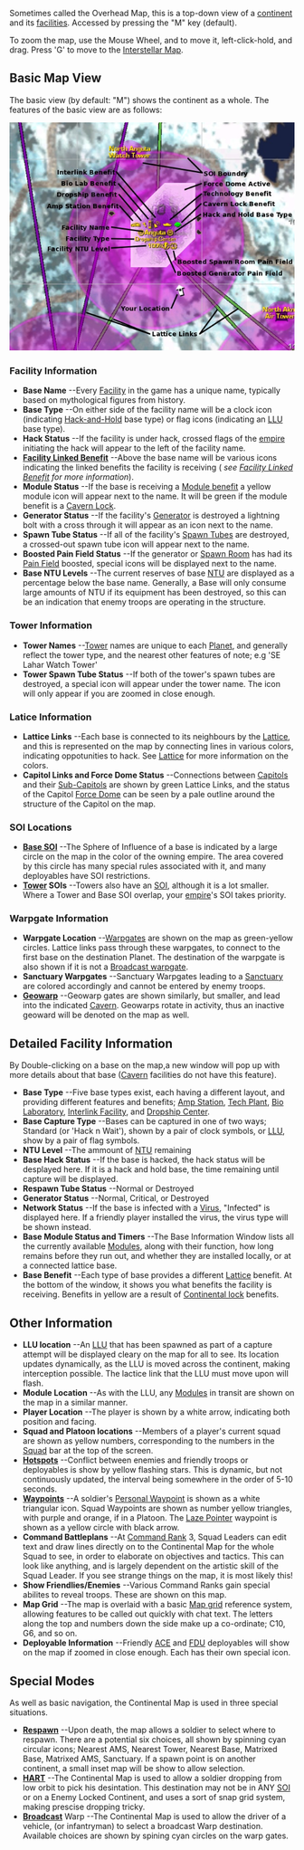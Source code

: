 Sometimes called the Overhead Map, this is a top-down view of a
[continent](../locations/Continent.md) and its
[facilities](../locations/Facilities.md). Accessed by pressing the "M" key
(default).


To zoom the map, use the Mouse Wheel, and to move it, left-click-hold, and drag.
Press 'G' to move to the [Interstellar Map](Interstellar_Map.md).

## Basic Map View

The basic view (by default: "M") shows the continent as a whole. The features of
the basic view are as follows:

![](../images/ContMapExp.jpg "ContMapExp.jpg")

### Facility Information

- **Base Name** --Every [Facility](../locations/Facilities.md) in the game has a
  unique name, typically based on mythological figures from history.
- **Base Type** --On either side of the facility name will be a clock icon
  (indicating [Hack-and-Hold](Hack-and-Hold.md) base type) or
  flag icons (indicating an [LLU](Lattice_Logic_Unit.md) base
  type).
- **Hack Status** --If the facility is under hack, crossed flags of the
  [empire](Empire.md) initiating the hack will appear to the left
  of the facility name.
- **[Facility Linked Benefit](Facility_Linked_Benefit.md)**
  --Above the base name will be various icons indicating the linked benefits the
  facility is receiving (<i> see
  [Facility Linked Benefit](Facility_Linked_Benefit.md) for more
  information</i>).
- **Module Status** --If the base is receiving a
  [Module benefit](../modules/Module_benefit.md) a yellow module icon will appear next to
  the name. It will be green if the module benefit is a
  [Cavern Lock](Cavern_Lock.md).
- **Generator Status** --If the facility's [Generator](../items/Generator.md) is
  destroyed a lightning bolt with a cross through it will appear as an icon next
  to the name.
- **Spawn Tube Status** --If all of the facility's
  [Spawn Tubes](../items/Respawn_Tube.md) are destroyed, a crossed-out spawn
  tube icon will appear next to the name.
- **Boosted Pain Field Status** --If the generator or
  [Spawn Room](../locations/Spawn_Room.md) has had its
  [Pain Field](Pain_Field.md) boosted, special icons will be
  displayed next to the name.
- **Base NTU Levels** --The current reserves of base [NTU](../items/NTU.md) are
  displayed as a percentage below the base name. Generally, a Base will only
  consume large amounts of NTU if its equipment has been destroyed, so this can
  be an indication that enemy troops are operating in the structure.

### Tower Information

- **Tower Names** --[Tower](../locations/Towers.md) names are unique to each
  [Planet](../locations/Planet.md), and generally reflect the tower type, and
  the nearest other features of note; e.g 'SE Lahar Watch Tower'
- **Tower Spawn Tube Status** --If both of the tower's spawn tubes are
  destroyed, a special icon will appear under the tower name. The icon will only
  appear if you are zoomed in close enough.

### Latice Information

- **Lattice Links** --Each base is connected to its neighbours by the
  [Lattice](Lattice.md), and this is represented on the map by
  connecting lines in various colors, indicating oppotunities to hack. See
  [Lattice](Lattice.md) for more information on the colors.
- **Capitol Links and Force Dome Status** --Connections between
  [Capitols](../locations/Capitol.md) and their
  [Sub-Capitols](../locations/Sub-Capitol.md) are shown by green Lattice Links,
  and the status of the Capitol [Force Dome](../items/Force_Dome.md) can be seen
  by a pale outline around the structure of the Capitol on the map.

### SOI Locations

- **[Base SOI](../locations/Sphere_of_Influence.md)** --The Sphere of Influence
  of a base is indicated by a large circle on the map in the color of the owning
  empire. The area covered by this circle has many special rules associated with
  it, and many deployables have SOI restrictions.
- **[Tower](../locations/Towers.md) SOIs** --Towers also have an
  [SOI](../locations/Sphere_of_Influence.md), although it is a lot smaller.
  Where a Tower and Base SOI overlap, your [empire](Empire.md)'s
  SOI takes priority.

### Warpgate Information

- **Warpgate Location** --[Warpgates](../locations/Warpgate.md) are shown on the
  map as green-yellow circles. Lattice links pass through these warpgates, to
  connect to the first base on the destination Planet. The destination of the
  warpgate is also shown if it is not a
  [Broadcast warpgate](../items/Broadcast_warpgate.md).
- **Sanctuary Warpgates** --Sanctuary Warpgates leading to a
  [Sanctuary](../locations/Sanctuary.md) are colored accordingly and cannot be
  entered by enemy troops.
- **[Geowarp](../locations/Geowarp.md)** --Geowarp gates are shown similarly,
  but smaller, and lead into the indicated [Cavern](../locations/Caverns.md).
  Geowarps rotate in activity, thus an inactive geoward will be denoted on the
  map as well.

## Detailed Facility Information

By Double-clicking on a base on the map,a new window will pop up with more
details about that base ([Cavern](../locations/Caverns.md) facilities do not
have this feature).

- **Base Type** --Five base types exist, each having a different layout, and
  providing different features and benefits;
  [Amp Station](../locations/Amp_Station.md),
  [Tech Plant](../locations/Technology_Plant.md),
  [Bio Laboratory](../locations/Bio_Laboratory.md),
  [Interlink Facility](../locations/Interlink.md), and
  [Dropship Center](../locations/Dropship_Center.md).
- **Base Capture Type** --Bases can be captured in one of two ways; Standard (or
  'Hack n Wait'), shown by a pair of clock symbols, or
  [LLU](Lattice_Logic_Unit.md), show by a pair of flag symbols.
- **NTU Level** --The ammount of [NTU](../items/NTU.md) remaining
- **Base Hack Status** --If the base is hacked, the hack status will be
  desplayed here. If it is a hack and hold base, the time remaining until
  capture will be displayed.
- **Respawn Tube Status** --Normal or Destroyed
- **Generator Status** --Normal, Critical, or Destroyed
- **Network Status** --If the base is infected with a
  [Virus](Virus.md), "Infected" is displayed here. If a friendly
  player installed the virus, the virus type will be shown instead.
- **Base Module Status and Timers** --The Base Information Window lists all the
  currently available [Modules](../modules/index.md), along with their function, how long
  remains before they run out, and whether they are installed locally, or at a
  connected lattice base.
- **Base Benefit** --Each type of base provides a different
  [Lattice](Lattice.md) benefit. At the bottom of the window, it
  shows you what benefits the facility is receiving. Benefits in yellow are a
  result of [Continental lock](Continental_lock.md) benefits.

## Other Information

- **LLU location** --An [LLU](Lattice_Logic_Unit.md) that has
  been spawned as part of a capture attempt will be displayed cleary on the map
  for all to see. Its location updates dynamically, as the LLU is moved across
  the continent, making interception possible. The lactice link that the LLU
  must move upon will flash.
- **Module Location** --As with the LLU, any [Modules](../modules/index.md) in transit
  are shown on the map in a similar manner.
- **Player Location** --The player is shown by a white arrow, indicating both
  position and facing.
- **Squad and Platoon locations** --Members of a player's current squad are
  shown as yellow numbers, corresponding to the numbers in the
  [Squad](Squad.md) bar at the top of the screen.
- **[Hotspots](Hotspot.md)** --Conflict between enemies and
  friendly troops or deployables is show by yellow flashing stars. This is
  dynamic, but not continuously updated, the interval being somewhere in the
  order of 5-10 seconds.
- **[Waypoints](Waypoint.md)** --A soldier's
  [Personal Waypoint](Personal_Waypoint.md) is shown as a white
  triangular icon. Squad Waypoints are shown as number yellow triangles, with
  purple and orange, if in a Platoon. The
  [Laze Pointer](../weapons/Laze_Pointer.md) waypoint is shown as a yellow
  circle with black arrow.
- **Command Battleplans** --At [Command Rank](Command_Rank.md) 3,
  Squad Leaders can edit text and draw lines directly on to the Continental Map
  for the whole Squad to see, in order to elaborate on objectives and tactics.
  This can look like anything, and is largely dependent on the artistic skill of
  the Squad Leader. If you see strange things on the map, it is most likely
  this!
- **Show Friendlies/Enemies** --Various Command Ranks gain special abilites to
  reveal troops. These are shown on this map.
- **Map Grid** --The map is overlaid with a basic
  [Map grid](Map_grid.md) reference system, allowing features to
  be called out quickly with chat text. The letters along the top and numbers
  down the side make up a co-ordinate; C10, G6, and so on.
- **Deployable Information** --Friendly
  [ACE](../weapons/Adaptive_Construction_Engine.md) and
  [FDU](../weapons/Field_Deployment_Unit.md) deployables will show on the map if
  zoomed in close enough. Each has their own special icon.

## Special Modes

As well as basic navigation, the Continental Map is used in three special
situations.

- **[Respawn](Respawn.md)** --Upon death, the map allows a
  soldier to select where to respawn. There are a potential six choices, all
  shown by spinning cyan circular icons; Nearest AMS, Nearest Tower, Nearest
  Base, Matrixed Base, Matrixed AMS, Sanctuary. If a spawn point is on another
  continent, a small inset map will be show to allow selection.
- **[HART](HART.md)** --The Continental Map is used to allow a
  soldier dropping from low orbit to pick his desintation. This destination may
  not be in ANY [SOI](../locations/Sphere_of_Influence.md) or on a Enemy Locked
  Continent, and uses a sort of snap grid system, making prescise dropping
  tricky.
- **[Broadcast](Broadcast.md)** Warp --The Continental Map is
  used to allow the driver of a vehicle, (or infantryman) to select a broadcast
  Warp destination. Available choices are shown by spining cyan circles on the
  warp gates.
